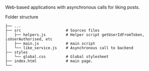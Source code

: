 Web-based applications with asynchronous calls for liking posts.

Folder structure
```
├── ...
├── src                    # Sources files 
│   ├── helpers.js         # Helper script getUserIdFromToken, isUserAuthorised, etc
│   ├── main.js            # main script
│   └── like_service.js    # Asynchronous call to backend
├── styles                    
│   └── global.css         # Global stylesheet
├── index.html             # main page.                    
└──
```

